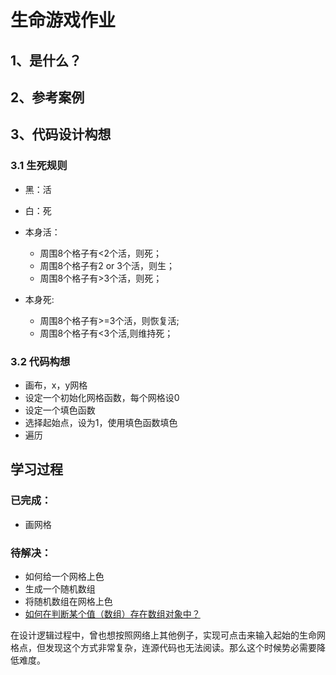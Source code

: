 # 生命游戏作业
## 1、是什么？
## 2、参考案例
## 3、代码设计构想
### 3.1 生死规则
* 黑：活
* 白：死
* 本身活：
  * 周围8个格子有<2个活，则死；
  * 周围8个格子有2 or 3个活，则生；
  * 周围8个格子有>3个活，则死；

* 本身死:
  * 周围8个格子有>=3个活，则恢复活;
  * 周围8个格子有<3个活,则维持死；

### 3.2 代码构想
* 画布，x，y网格
* 设定一个初始化网格函数，每个网格设0
* 设定一个填色函数
* 选择起始点，设为1，使用填色函数填色
* 遍历

## 学习过程
### 已完成：
* 画网格

### 待解决：
* 如何给一个网格上色
* 生成一个随机数组
* 将随机数组在网格上色
* [如何在判断某个值（数组）存在数组对象中？](http://stackoverflow.com/questions/6315180/javascript-search-array-of-arrays)

在设计逻辑过程中，曾也想按照网络上其他例子，实现可点击来输入起始的生命网格点，但发现这个方式非常复杂，连源代码也无法阅读。那么这个时候势必需要降低难度。
